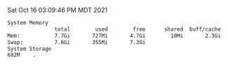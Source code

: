 Sat Oct 16 03:09:46 PM MDT 2021
```bash
System Memory
               total        used        free      shared  buff/cache   available
Mem:           7.7Gi       727Mi       4.7Gi        10Mi       2.3Gi       6.6Gi
Swap:          7.6Gi       355Mi       7.3Gi
System Storage
682M	.
```
```bash
